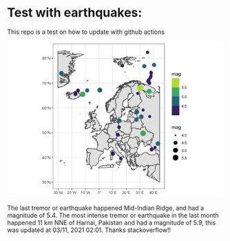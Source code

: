 <!-- README.md is generated from README.Rmd. Please edit that file -->

Test with earthquakes:
======================

This repo is a test on how to update with github actions

![](man/figures/README-unnamed-chunk-2-1.png)

The last tremor or earthquake happened Mid-Indian Ridge, and had a
magnitude of 5.4. The most intense tremor or earthquake in the last
month happened 11 km NNE of Harnai, Pakistan and had a magnitude of 5.9,
this was updated at 03/11, 2021 02:01. Thanks stackoverflow!!

